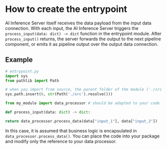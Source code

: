 <!--
SPDX-FileCopyrightText: Copyright (C) 2020 - 2024 Siemens AG

SPDX-License-Identifier: MIT
-->

# How to create the entrypoint

AI Inference Server itself receives the data payload from the input data connection. With each input, the AI Inference Server triggers the `process_input(data: dict) -> dict` function in the entrypoint module. After `process_input()` returns, the server forwards the output to the next pipeline component, or emits it as pipeline output over the output data connection.

## Example

```python
# entrypoint.py
import sys
from pathlib import Path

# when you import from source, the parent folder of the module ('./src') must be added to the system path
sys.path.insert(0, str(Path('./src').resolve()))

from my_module import data_processor # should be adapted to your code

def process_input(data: dict) -> dict:

return data_processor.process_data(data["input_1"], data["input_2"])
```

In this case, it is assumed that business logic is encapsulated in
`data_processor.process_data()`. You can place the code into your package and modify only the reference to your data processor.

